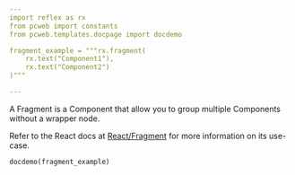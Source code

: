 ```yaml
---
import reflex as rx
from pcweb import constants
from pcweb.templates.docpage import docdemo

fragment_example = """rx.fragment(
    rx.text("Component1"), 
    rx.text("Component2")
)"""

---
```


A Fragment is a Component that allow you to group multiple Components without a wrapper node.

Refer to the React docs at [React/Fragment]({constants.FRAGMENT_COMPONENT_INFO_URL}) for more information on its use-case.

```reflex
docdemo(fragment_example)
```

